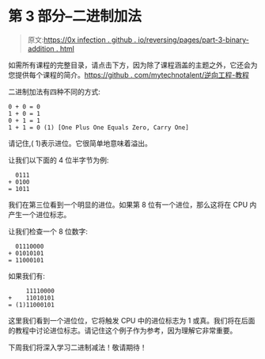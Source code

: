 # 第 3 部分–二进制加法

> 原文:[https://0x infection . github . io/reversing/pages/part-3-binary-addition . html](https://0xinfection.github.io/reversing/pages/part-3-binary-addition.html)

如需所有课程的完整目录，请点击下方，因为除了课程涵盖的主题之外，它还会为您提供每个课程的简介。[https://github . com/mytechnotalent/逆向工程-教程](https://github.com/mytechnotalent/Reverse-Engineering-Tutorial)

二进制加法有四种不同的方式:

```
0 + 0 = 0
1 + 0 = 1
0 + 1 = 1
1 + 1 = 0 (1) [One Plus One Equals Zero, Carry One]

```

请记住,( 1)表示进位。它很简单地意味着溢出。

让我们以下面的 4 位半字节为例:

```
  0111
+ 0100
= 1011

```

我们在第三位看到一个明显的进位。如果第 8 位有一个进位，那么这将在 CPU 内产生一个进位标志。

让我们检查一个 8 位数字:

```
  01110000
+ 01010101
= 11000101

```

如果我们有:

```
     ﻿﻿11110000
+    11010101
= (1)11000101

```

这里我们看到一个进位位，它将触发 CPU 中的进位标志为 1 或真。我们将在后面的教程中讨论进位标志。请记住这个例子作为参考，因为理解它非常重要。

下周我们将深入学习二进制减法！敬请期待！